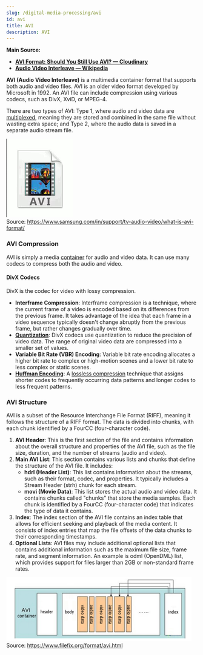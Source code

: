 ```yaml
---
slug: /digital-media-processing/avi
id: avi
title: AVI
description: AVI
---
```


**Main Source:**

- **[AVI Format: Should You Still Use AVI? — Cloudinary](https://cloudinary.com/guides/video-formats/avi-format-should-you-still-use-avi)**
- **[Audio Video Interleave — Wikipedia](https://en.wikipedia.org/wiki/Audio_Video_Interleave)**

**AVI (Audio Video Interleave)** is a multimedia container format that supports both audio and video files. AVI is an older video format developed by Microsoft in 1992. An AVI file can include compression using various codecs, such as DivX, XviD, or MPEG-4.

There are two types of AVI: Type 1, where audio and video data are [multiplexed](/digital-signal-processing/multiplexing), meaning they are stored and combined in the same file without wasting extra space; and Type 2, where the audio data is saved in a separate audio stream file.

![Icon of AVI format](./avi-icon.png)  
Source: https://www.samsung.com/in/support/tv-audio-video/what-is-avi-format/

### AVI Compression

AVI is simply a media [container](/digital-media-processing/ogg-vorbis#media-container) for audio and video data. It can use many codecs to compress both the audio and video.

#### DivX Codecs

DivX is the codec for video with lossy compression.

- **Interframe Compression**: Interframe compression is a technique, where the current frame of a video is encoded based on its differences from the previous frame. It takes advantage of the idea that each frame in a video sequence typically doesn't change abruptly from the previous frame, but rather changes gradually over time.
- **[Quantization](/digital-signal-processing/quantization)**: DivX codecs use quantization to reduce the precision of video data. The range of original video data are compressed into a smaller set of values.
- **Variable Bit Rate (VBR) Encoding**: Variable bit rate encoding allocates a higher bit rate to complex or high-motion scenes and a lower bit rate to less complex or static scenes.
- **[Huffman Encoding](/digital-signal-processing/compression#huffman-encoding)**: A [lossless compression](/digital-signal-processing/compression#lossless-compression) technique that assigns shorter codes to frequently occurring data patterns and longer codes to less frequent patterns.

### AVI Structure

AVI is a subset of the Resource Interchange File Format (RIFF), meaning it follows the structure of a RIFF format. The data is divided into chunks, with each chunk identified by a FourCC (four-character code).

1. **AVI Header**: This is the first section of the file and contains information about the overall structure and properties of the AVI file, such as the file size, duration, and the number of streams (audio and video).
2. **Main AVI List**: This section contains various lists and chunks that define the structure of the AVI file. It includes:
   - **hdrl (Header List)**: This list contains information about the streams, such as their format, codec, and properties. It typically includes a Stream Header (strh) chunk for each stream.
   - **movi (Movie Data)**: This list stores the actual audio and video data. It contains chunks called "chunks" that store the media samples. Each chunk is identified by a FourCC (four-character code) that indicates the type of data it contains.
3. **Index**: The index section of the AVI file contains an index table that allows for efficient seeking and playback of the media content. It consists of index entries that map the file offsets of the data chunks to their corresponding timestamps.
4. **Optional Lists**: AVI files may include additional optional lists that contains additional information such as the maximum file size, frame rate, and segment information. An example is odml (OpenDML) list, which provides support for files larger than 2GB or non-standard frame rates.

![Structure of an AVI file](./avi-structure.png)  
Source: https://www.filefix.org/format/avi.html
